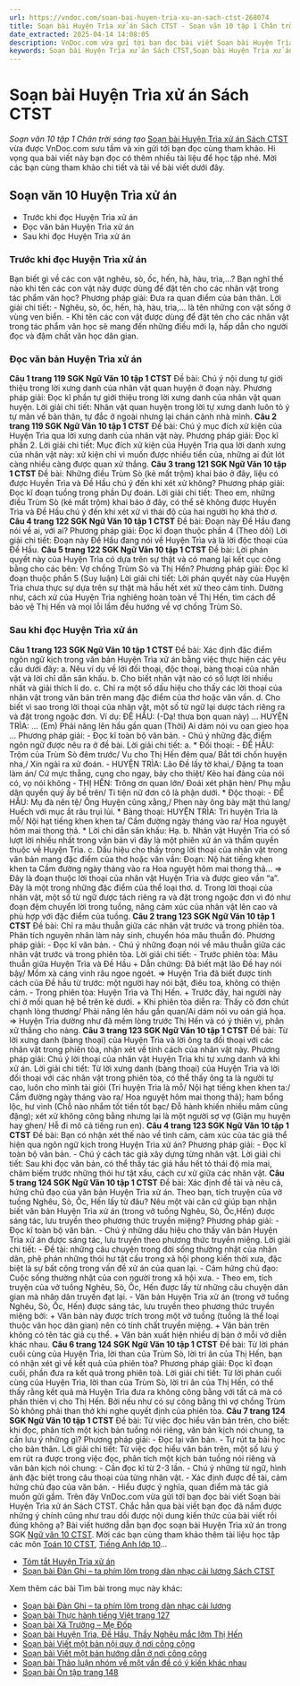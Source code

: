 ```yaml
---
url: https://vndoc.com/soan-bai-huyen-tria-xu-an-sach-ctst-268074
title: Soạn bài Huyện Trìa xử án Sách CTST - Soạn văn 10 tập 1 Chân trời sáng tạo - VnDoc.com
date_extracted: 2025-04-14 14:08:05
description: VnDoc.com vừa gửi tới bạn đọc bài viết Soạn bài Huyện Trìa xử án Sách CTST. Mời các bạn cùng tham khảo chi tiết bài viết dưới đây nhé.
keywords: Soạn bài Huyện Trìa xử án Sách CTST,Soạn bài Huyện Trìa xử án,huyện trìa xử án,soạn văn 10 huyện trìa xử án,soạn văn 10,soạn văn,soạn bài
---
```


# Soạn bài Huyện Trìa xử án Sách CTST
 _Soạn văn 10 tập 1 Chân trời sáng tạo_
[Soạn bài Huyện Trìa xử án Sách CTST](<https://vndoc.com/soan-bai-huyen-tria-xu-an-sach-ctst-268074>) vừa được VnDoc.com sưu tầm và xin gửi tới bạn đọc cùng tham khảo. Hi vọng qua bài viết này bạn đọc có thêm nhiều tài liệu để học tập nhé. Mời các bạn cùng tham khảo chi tiết và tải về bài viết dưới đây.
## Soạn văn 10 Huyện Trìa xử án
  * Trước khi đọc Huyện Trìa xử án
  * Đọc văn bản Huyện Trìa xử án
  * Sau khi đọc Huyện Trìa xử án

### Trước khi đọc Huyện Trìa xử án
Bạn biết gì về các con vật nghêu, sò, ốc, hến, hà, hàu, trìa,...? Bạn nghĩ thế nào khi tên các con vật này được dùng để đặt tên cho các nhân vật trong tác phẩm văn học?
Phương pháp giải:
Đưa ra quan điểm của bản thân.
Lời giải chi tiết:
\- Nghêu, sò, ốc, hến, hà, hàu, trìa,... là tên những con vật sống ở vùng ven biển.
\- Khi tên các con vật được dùng để đặt tên cho các nhân vật trong tác phẩm văn học sẽ mang đến những điều mới lạ, hấp dẫn cho người đọc và đậm chất văn học dân gian.
### Đọc văn bản Huyện Trìa xử án
**Câu 1 trang 119 SGK Ngữ Văn 10 tập 1 CTST**
Đề bài: Chú ý nội dung tự giới thiệu trong lời xưng danh của nhân vật quan huyện ở đoạn này.
Phương pháp giải:
Đọc kĩ phần tự giới thiệu trong lời xưng danh của nhân vật quan huyện.
Lời giải chi tiết:
Nhân vật quan huyện trong lời tự xưng danh luôn tỏ ý tự mãn về bản thân, tự đắc ở ngoài nhưng lại chán cảnh nhà mình.
**Câu 2 trang 119 SGK Ngữ Văn 10 tập 1 CTST**
Đề bài: Chú ý mục đích xử kiện của Huyện Trìa qua lời xưng danh của nhân vật này.
Phương pháp giải:
Đọc kĩ phần 2.
Lời giải chi tiết:
Mục đích xử kiện của Huyện Trìa qua lời danh xưng của nhân vật này: xử kiện chỉ vì muốn được nhiều tiền của, những ai đút lót càng nhiều càng được quan xử thắng.
**Câu 3 trang 121 SGK Ngữ Văn 10 tập 1 CTST**
Đề bài: Những điều Trùm Sò \(kẻ mất trộm\) khai báo ở đây, liệu có được Huyền Trìa và Đề Hầu chú ý đến khi xét xử không?
Phương pháp giải:
Đọc kĩ đoạn tuồng trong phần Dự đoán.
Lời giải chi tiết:
Theo em, những điều Trùm Sò \(kẻ mất trộm\) khai báo ở đây, có thể sẽ không được Huyền Trìa và Đề Hầu chú ý đến khi xét xử vì thái độ của hai người họ khá thờ ơ.
**Câu 4 trang 122 SGK Ngữ Văn 10 tập 1 CTST**
Đề bài: Đoạn này Đề Hầu đang nói về ai, với ai?
Phương pháp giải:
Đọc kĩ đoạn thuộc phần 4 \(Theo dõi\)
Lời giải chi tiết:
Đoạn này Đề Hầu đang nói về Huyện Trìa và là lời độc thoại của Đề Hầu.
**Câu 5 trang 122 SGK Ngữ Văn 10 tập 1 CTST**
Đề bài: Lời phán quyết này của Huyện Trìa có dựa trên sự thật và có mang lại kết cục công bằng cho các bên: Vợ chồng Trùm Sò và Thị Hến?
Phương pháp giải:
Đọc kĩ đoạn thuộc phần 5 \(Suy luận\)
Lời giải chi tiết:
Lời phán quyết này của Huyện Trìa chưa thực sự dựa trên sự thật mà hầu hết xét xử theo cảm tính. Dường như, cách xử của Huyện Trìa nghiêng hoàn toàn về Thị Hến, tìm cách để bảo vệ Thị Hến và mọi lỗi lầm đều hướng về vợ chồng Trùm Sò.
### Sau khi đọc Huyện Trìa xử án
**Câu 1 trang 123 SGK Ngữ Văn 10 tập 1 CTST**
Đề bài: Xác định đặc điểm ngôn ngữ kịch trong văn bản Huyện Trìa xử án bằng việc thực hiện các yêu cầu dưới đây:
a. Nêu ví dụ về lời đối thoại, độc thoại, bàng thoại của nhân vật và lời chỉ dẫn sân khấu.
b. Cho biết nhân vật nào có số lượt lời nhiều nhất và giải thích lí do.
c. Chỉ ra một số dấu hiệu cho thấy các lời thoại của nhân vật trong văn bản trên mang đặc điểm của thơ hoặc văn vần.
d. Cho biết vì sao trong lời thoại của nhân vật, một số từ ngữ lại dược tách riêng ra và đặt trong ngoặc đơn. Ví dụ:
ĐỀ HẦU: \(-Dạ\! thưa bọn quan này\)
...
HUYỆN TRÌA:
...
\(Em\) Phải năng lên hầu gần quan
\(Thời\) Ai dám nói vu oan gieo họa
...
Phương pháp giải:
\- Đọc kĩ toàn bộ văn bản.
\- Chú ý những đặc điểm ngôn ngữ được nêu ra ở đề bài.
Lời giải chi tiết:
a.
\* Đối thoại:
\- ĐỀ HẦU: Trộm của Trùm Sò đêm trước/ Vu cho Thị Hến đêm qua/ Bắt tới chốn huyện nha,/ Xin ngài ra xử đoán.
\- HUYỆN TRÌA: Lão Đề lấy tờ khai,/ Đặng ta toan làm án/ Cứ mực thẳng, cung cho ngay, bày cho thiệt/ Kẻo hai đàng của nói có, vọ nói không
\- THỊ HẾN: Trông ơn quan lớn/ Đoái xét phận hèn/ Phụ mẫu dân quyền quý ấy bề trên/ Ti tiện nữ đơn cô là phận dưới.
\* Độc thoại:
\- ĐỀ HẦU: Mụ đà nên tệ/ Ông Huyện cũng xằng,/ Phen này ông bày mặt thú lang/ Huếch với mục ắt râu trụi lủi.
\* Bàng thoại:
HUYỆN TRÌA: Tri huyện Trìa là mỗ/ Nội hạt tiếng khen khen ta/ Cầm đường ngày tháng vào ra/ Hoa nguyệt hôm mai thong thả.
\* Lời chỉ dẫn sân khấu: Hạ.
b. Nhân vật Huyện Trìa có số lượt lời nhiều nhất trong văn bản vì đây là một phiên xử án và thẩm quyền thuộc về Huyện Trìa.
c. Dấu hiệu cho thấy trong lời thoại của nhân vật trong văn bản mang đặc điểm của thơ hoặc văn vần:
Đoạn: Nộ hát tiếng khen khen ta
Cầm đường ngày tháng vào ra
Hoa nguyệt hôm mai thong thả...
=> Đây là đoạn thuộc lời thoại của nhân vật Huyện Trìa và được gieo vần “a”. Đây là một trong những đặc điểm của thể loại thơ.
d. Trong lời thoại của nhân vật, một số từ ngữ được tách riêng ra và đặt trong ngoặc đơn vì đó như đoạn đệm chuyển lời trong tuồng, nâng cảm xúc của nhân vật lên cao và phù hợp với đặc điểm của tuồng.
**Câu 2 trang 123 SGK Ngữ Văn 10 tập 1 CTST**
Đề bài: Chỉ ra mâu thuẫn giữa các nhân vật trước và trong phiên tòa. Phân tích nguyên nhân làm nảy sinh, chuyển hóa mâu thuẫn đó.
Phương pháp giải:
\- Đọc kĩ văn bản.
\- Chú ý những đoạn nói về mâu thuẫn giữa các nhân vật trước và trong phiên tòa.
Lời giải chi tiết:
\- Trước phiên tòa: Mâu thuẫn giữa Huyện Trìa và Đề Hầu
\+ Dẫn chứng: Đã biết mặt lão Đề hay nói bậy/ Mồm xà cáng vinh râu ngoe ngoét.
=> Huyện Trìa đã biết được tính cách của Đề hầu từ trước: một người hay nói bật, điêu toa, không có thiện cảm.
\- Trong phiên tòa: Huyện Trìa và Thị Hến.
\+ Trước đây, hai người này chỉ ở mối quan hệ bề trên kẻ dưới.
\+ Khi phiên tòa diễn ra: Thấy cô đơn chút chạnh lòng thương/ Phải nâng lên hầu gần quan/Ai dám nói vu oán giá họa.
=> Huyện Trìa dường như đã mềm lòng trước Thị Hến và có ý thiên vị, phân xử thắng cho nàng.
**Câu 3 trang 123 SGK Ngữ Văn 10 tập 1 CTST**
Đề bài: Từ lời xưng danh \(bàng thoại\) của Huyện Trìa và lời ông ta đối thoại với các nhân vật trong phiên tòa, nhận xét về tính cách của nhân vật này.
Phương pháp giải:
Chú ý lời thoại của nhân vật Huyện Trìa khi tự xưng danh và khi xử án.
Lời giải chi tiết:
Từ lời xưng danh \(bàng thoại\) của Huyện Trìa và lời đối thoại với các nhân vật trong phiên tòa, có thể thấy ông ta là người tự cao, luôn cho mình tài giỏi \(Tri huyện Trìa là mỗ/ Nội hạt tiếng khen khen ta:/ Cầm đường ngày tháng vào ra/ Hoa nguyệt hôm mai thong thả\); ham bổng lộc, hư vinh \(Chỗ nào nhắm tốt tiền tốt bạc/ Đỗ hành khiến nhiều mâm cũng đặng\); xét xử không công bằng nhưng lại là một người sợ vợ \(Giận mụ huyện hay ghen/ Hễ đi mô cả tiếng run en\).
**Câu 4 trang 123 SGK Ngữ Văn 10 tập 1 CTST**
Đề bài: Bạn có nhận xét thế nào về tình cảm, cảm xúc của tác giả thể hiện qua ngôn ngữ kịch trong Huyện Trìa xử án?
Phương pháp giải:
\- Đọc kĩ toàn bộ văn bản.
\- Chú ý cách tác giả xây dựng từng nhân vật.
Lời giải chi tiết:
Sau khi đọc văn bản, có thể thấy tác giả hầu hết tỏ thái độ mỉa mai, châm biếm trước những thói hư tật xấu, cách cư xử giữa các nhân vật.
**Câu 5 trang 124 SGK Ngữ Văn 10 tập 1 CTST**
Đề bài: Xác định đề tài và nêu cả, hứng chủ đạo của văn bản Huyện Trìa xử án. Theo bạn, tích truyện của vở tuồng Nghêu, Sò, Ốc, Hến lấy từ đâu? Nêu một vài căn cứ giúp bạn nhận biết văn bản Huyện Trìa xử án \(trong vở tuồng Nghêu, Sò, Ốc,Hến\) được sáng tác, lưu truyền theo phương thức truyền miệng?
Phương pháp giải:
\- Đọc kĩ toàn bộ văn bản.
\- Chú ý những dấu hiệu cho thấy văn bản Huyện Trìa xử án được sáng tác, lưu truyền theo phương thức truyền miệng.
Lời giải chi tiết:
\- Đề tài: những câu chuyện trong đời sống thường nhật của nhân dân, phê phán những thói hư tật cấu trong xã hội phong kiến thời xưa, đặc biệt là sự bất công trong vấn đề xử án của quan lại.
\- Cảm hứng chủ đạo: Cuộc sống thường nhật của con người trong xã hội xưa.
\- Theo em, tích truyện của vở tuồng Nghêu, Sò, Ốc, Hến được lấy từ những câu chuyện dân gian mà nhân dân truyền đạt lại.
\- Văn bản Huyện Trìa xử án \(trong vở tuồng Nghêu, Sò, Ốc, Hến\) được sáng tác, lưu truyền theo phương thức truyền miệng bởi:
\+ Văn bản này được trích trong một vở tuồng \(tuồng là thể loại thuộc văn học dân gian\) nên có tính chất truyền miệng.
\+ Văn bản trên không có tên tác giả cụ thể.
\+ Văn bản xuất hiện nhiều dị bản ở mỗi vở diễn khác nhau.
**Câu 6 trang 124 SGK Ngữ Văn 10 tập 1 CTST**
Đề bài: Từ lời phán cuối cùng của Huyện Trìa, lời than của Trùm Sò, lời tri ân của Thị Hến, bạn có nhận xét gì về kết quả của phiên tòa?
Phương pháp giải:
Đọc kĩ đoạn cuối, phần đưa ra kết quả trong phiên toà.
Lời giải chi tiết:
Từ lời phán cuối cùng của Huyện Trìa, lời than của Trùm Sò, lời tri ân của Thị Hến, có thể thấy rằng kết quả mà Huyện Trìa đưa ra không công bằng với tất cả mà có phần thiên vị cho Thị Hến. Bởi nếu như có sự công bằng thì vợ chồng Trùm Sò không phải than thở khi nghe quyết định của phiên tòa.
**Câu 7 trang 124 SGK Ngữ Văn 10 tập 1 CTST**
Đề bài: Từ việc đọc hiểu văn bản trên, cho biết: khi đọc, phân tích một kịch bản tuồng nói riêng, văn bản kịch nói chung, ta cần lưu ý những gì?
Phương pháp giải:
\- Đọc lại văn bản.
\- Tự rút ta bài học cho bản thân.
Lời giải chi tiết:
Từ việc đọc hiểu văn bản trên, một số lưu ý em rút ra được trong việc đọc, phân tích một kịch bản tuồng nói riêng và văn bản kịch nói chung:
\- Cần đọc kĩ từ 2-3 lần.
\- Chú ý những từ ngữ, hình ảnh đặc biệt trong câu thoại của từng nhân vật.
\- Xác định được đề tài, cảm hứng chủ đạo của văn bản.
\- Hiểu được ý nghĩa, quan điểm mà tác giả muốn gửi gắm.
Trên đây VnDoc.com vừa gửi tới bạn đọc bài viết Soạn bài Huyện Trìa xử án Sách CTST. Chắc hẳn qua bài viết bạn đọc đã nắm được những ý chính cũng như trau dồi được nội dung kiến thức của bài viết rồi đúng không ạ? Bài viết hướng dẫn bạn đọc soạn bài Huyện Trìa xử án trong SGK [Ngữ văn 10 CTST](<https://vndoc.com/ngu-van-10-chan-troi-sang-tao-tap1>). Mời các bạn cùng tham khảo thêm tài liệu học tập các môn [Toán 10 CTST](<https://vndoc.com/toan-10-chan-troi-sang-tao-tap1>), [Tiếng Anh lớp 10](<https://vndoc.com/tieng-anh-10-moi>)...
  * [Tóm tắt Huyện Trìa xử án](<https://vndoc.com/tom-tat-huyen-tria-xu-an-277031>)
  * [Soạn bài Đàn Ghi – ta phím lõm trong dàn nhạc cải lương Sách CTST](<https://vndoc.com/soan-bai-dan-ghi-ta-phim-lom-trong-dan-nhac-cai-luong-sach-ctst-268076>)

Xem thêm các bài Tìm bài trong mục này khác:
  * [Soạn bài Đàn Ghi – ta phím lõm trong dàn nhạc cải lương](</soan-bai-dan-ghi-ta-phim-lom-trong-dan-nhac-cai-luong-sach-ctst-268076>)
  * [Soạn bài Thực hành tiếng Việt trang 127](</soan-bai-thuc-hanh-tieng-viet-trang-127-sach-ctst-268081>)
  * [Soạn bài Xã Trưởng – Mẹ Đốp](</soan-bai-xa-truong-me-dop-sach-ctst-268086>)
  * [Soạn bài Huyện Trìa, Đề Hầu, Thầy Nghêu mắc lỡm Thị Hến](</soan-bai-huyen-tria-de-hau-thay-ngheu-mac-lom-thi-hen-sach-ctst-268088>)
  * [Soạn bài Viết một bản nội quy ở nơi công cộng](</soan-bai-viet-mot-ban-noi-quy-o-noi-cong-cong-sach-ctst-268091>)
  * [Soạn bài Viết một bản hướng dẫn ở nơi công cộng](</soan-bai-viet-mot-ban-huong-dan-o-noi-cong-cong-sach-ctst-268097>)
  * [Soạn bài Thảo luận nhóm về một vấn đề có ý kiến khác nhau](</soan-bai-thao-luan-nhom-ve-mot-van-de-co-y-kien-khac-nhau-sach-ctst-268106>)
  * [Soạn bài Ôn tập trang 148](</soan-bai-on-tap-trang-148-sach-ctst-268114>)

